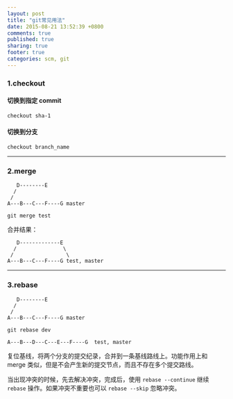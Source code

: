 ```yaml
---
layout: post
title: "git常见用法"
date: 2015-08-21 13:52:39 +0800
comments: true
published: true
sharing: true
footer: true
categories: scm, git
---
```


### 1.checkout

#### 切换到指定 commit 

```
checkout sha-1
```

#### 切换到分支

```
checkout branch_name
```

---

### 2.merge

```
   D--------E
  /
 /
A---B---C---F----G master
```

```
git merge test
```

合并结果：

```
   D-------------E
  /               \
 /                 \
A---B---C---F----G test, master
```

---

### 3.rebase

```
   D--------E
  /
 /
A---B---C---F----G master
```


```
git rebase dev
```

```
A---B---D---C---E---F----G  test, master
```

复位基线，将两个分支的提交纪录，合并到一条基线路线上。功能作用上和 merge 类似，但是不会产生新的提交节点，而且不存在多个提交路线。

当出现冲突的时候，先去解决冲突，完成后，使用 `rebase --continue` 继续 `rebase` 操作。如果冲突不重要也可以 `rebase --skip` 忽略冲突。






